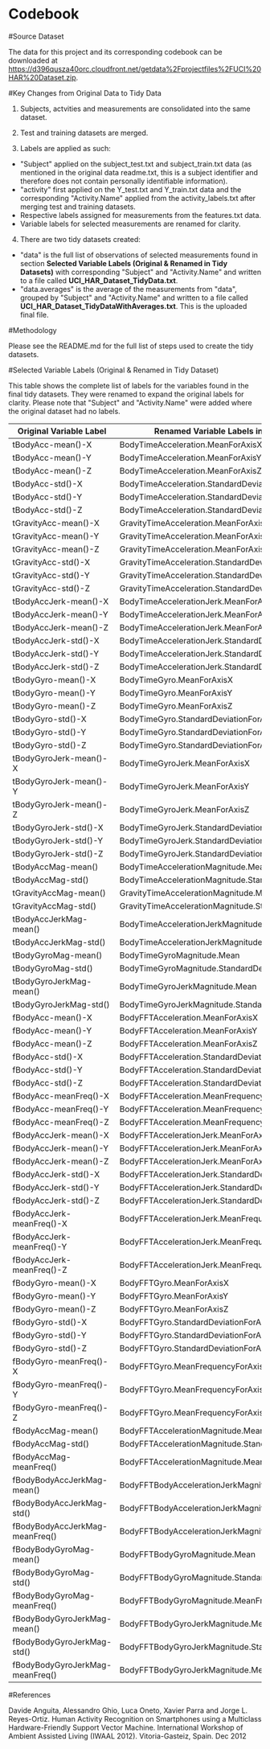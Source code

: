 Codebook
========

#Source Dataset

The data for this project and its corresponding codebook can be downloaded at https://d396qusza40orc.cloudfront.net/getdata%2Fprojectfiles%2FUCI%20HAR%20Dataset.zip.

#Key Changes from Original Data to Tidy Data

1. Subjects, actvities and measurements are consolidated into the same dataset.

2. Test and training datasets are merged.

3. Labels are applied as such:

  * "Subject" applied on the subject_test.txt and subject_train.txt data (as mentioned in the original data readme.txt, this is a subject identifier and therefore does not contain personally identifiable information).
  * "activity" first applied on the Y_test.txt and Y_train.txt data and the corresponding "Activity.Name" applied from the activity_labels.txt after merging test and training datasets.
  * Respective labels assigned for measurements from the features.txt data.
  * Variable labels for selected measurements are renamed for clarity.

4. There are two tidy datasets created:

  * "data" is the full list of observations of selected measurements found in section __Selected Variable Labels (Original & Renamed in Tidy Datasets)__ with corresponding "Subject" and "Activity.Name" and written to a file called __UCI_HAR_Dataset_TidyData.txt__.
  * "data.averages" is the average of the measurements from "data", grouped by "Subject" and "Activity.Name" and written to a file called __UCI_HAR_Dataset_TidyDataWithAverages.txt__. This is the uploaded final file.

#Methodology

Please see the README.md for the full list of steps used to create the tidy datasets.

#Selected Variable Labels (Original & Renamed in Tidy Dataset)

This table shows the complete list of labels for the variables found in the final tidy datasets. They were renamed to expand the original labels for clarity. Please note that "Subject" and "Activity.Name" were added where the original dataset had no labels.

__Original Variable Label__ | __Renamed Variable Labels in Tidy Dataset__
------------------------| ----------------------------------------------
tBodyAcc-mean()-X | BodyTimeAcceleration.MeanForAxisX
tBodyAcc-mean()-Y | BodyTimeAcceleration.MeanForAxisY
tBodyAcc-mean()-Z | BodyTimeAcceleration.MeanForAxisZ
tBodyAcc-std()-X | BodyTimeAcceleration.StandardDeviationForAxisX
tBodyAcc-std()-Y | BodyTimeAcceleration.StandardDeviationForAxisY
tBodyAcc-std()-Z | BodyTimeAcceleration.StandardDeviationForAxisZ
tGravityAcc-mean()-X | GravityTimeAcceleration.MeanForAxisX
tGravityAcc-mean()-Y | GravityTimeAcceleration.MeanForAxisY
tGravityAcc-mean()-Z | GravityTimeAcceleration.MeanForAxisZ
tGravityAcc-std()-X | GravityTimeAcceleration.StandardDeviationForAxisX
tGravityAcc-std()-Y | GravityTimeAcceleration.StandardDeviationForAxisY
tGravityAcc-std()-Z | GravityTimeAcceleration.StandardDeviationForAxisZ
tBodyAccJerk-mean()-X | BodyTimeAccelerationJerk.MeanForAxisX
tBodyAccJerk-mean()-Y | BodyTimeAccelerationJerk.MeanForAxisY
tBodyAccJerk-mean()-Z | BodyTimeAccelerationJerk.MeanForAxisZ
tBodyAccJerk-std()-X | BodyTimeAccelerationJerk.StandardDeviationForAxisX
tBodyAccJerk-std()-Y | BodyTimeAccelerationJerk.StandardDeviationForAxisY
tBodyAccJerk-std()-Z | BodyTimeAccelerationJerk.StandardDeviationForAxisZ
tBodyGyro-mean()-X | BodyTimeGyro.MeanForAxisX
tBodyGyro-mean()-Y | BodyTimeGyro.MeanForAxisY
tBodyGyro-mean()-Z | BodyTimeGyro.MeanForAxisZ
tBodyGyro-std()-X | BodyTimeGyro.StandardDeviationForAxisX
tBodyGyro-std()-Y | BodyTimeGyro.StandardDeviationForAxisY
tBodyGyro-std()-Z | BodyTimeGyro.StandardDeviationForAxisZ
tBodyGyroJerk-mean()-X | BodyTimeGyroJerk.MeanForAxisX
tBodyGyroJerk-mean()-Y | BodyTimeGyroJerk.MeanForAxisY
tBodyGyroJerk-mean()-Z | BodyTimeGyroJerk.MeanForAxisZ
tBodyGyroJerk-std()-X | BodyTimeGyroJerk.StandardDeviationForAxisX
tBodyGyroJerk-std()-Y | BodyTimeGyroJerk.StandardDeviationForAxisY
tBodyGyroJerk-std()-Z | BodyTimeGyroJerk.StandardDeviationForAxisZ
tBodyAccMag-mean() | BodyTimeAccelerationMagnitude.Mean
tBodyAccMag-std() | BodyTimeAccelerationMagnitude.StandardDeviation
tGravityAccMag-mean() | GravityTimeAccelerationMagnitude.Mean
tGravityAccMag-std() | GravityTimeAccelerationMagnitude.StandardDeviation
tBodyAccJerkMag-mean() | BodyTimeAccelerationJerkMagnitude.Mean
tBodyAccJerkMag-std() | BodyTimeAccelerationJerkMagnitude.StandardDeviation
tBodyGyroMag-mean() | BodyTimeGyroMagnitude.Mean
tBodyGyroMag-std() | BodyTimeGyroMagnitude.StandardDeviation
tBodyGyroJerkMag-mean() | BodyTimeGyroJerkMagnitude.Mean
tBodyGyroJerkMag-std() | BodyTimeGyroJerkMagnitude.StandardDeviation
fBodyAcc-mean()-X | BodyFFTAcceleration.MeanForAxisX
fBodyAcc-mean()-Y | BodyFFTAcceleration.MeanForAxisY
fBodyAcc-mean()-Z | BodyFFTAcceleration.MeanForAxisZ
fBodyAcc-std()-X | BodyFFTAcceleration.StandardDeviationForAxisX
fBodyAcc-std()-Y | BodyFFTAcceleration.StandardDeviationForAxisY
fBodyAcc-std()-Z | BodyFFTAcceleration.StandardDeviationForAxisZ
fBodyAcc-meanFreq()-X | BodyFFTAcceleration.MeanFrequencyForAxisX
fBodyAcc-meanFreq()-Y | BodyFFTAcceleration.MeanFrequencyForAxisY
fBodyAcc-meanFreq()-Z | BodyFFTAcceleration.MeanFrequencyForAxisZ
fBodyAccJerk-mean()-X | BodyFFTAccelerationJerk.MeanForAxisX
fBodyAccJerk-mean()-Y | BodyFFTAccelerationJerk.MeanForAxisY
fBodyAccJerk-mean()-Z | BodyFFTAccelerationJerk.MeanForAxisZ
fBodyAccJerk-std()-X | BodyFFTAccelerationJerk.StandardDeviationForAxisX
fBodyAccJerk-std()-Y | BodyFFTAccelerationJerk.StandardDeviationForAxisY
fBodyAccJerk-std()-Z | BodyFFTAccelerationJerk.StandardDeviationForAxisZ
fBodyAccJerk-meanFreq()-X | BodyFFTAccelerationJerk.MeanFrequencyForAxisX
fBodyAccJerk-meanFreq()-Y | BodyFFTAccelerationJerk.MeanFrequencyForAxisY
fBodyAccJerk-meanFreq()-Z | BodyFFTAccelerationJerk.MeanFrequencyForAxisZ
fBodyGyro-mean()-X | BodyFFTGyro.MeanForAxisX
fBodyGyro-mean()-Y | BodyFFTGyro.MeanForAxisY
fBodyGyro-mean()-Z | BodyFFTGyro.MeanForAxisZ
fBodyGyro-std()-X | BodyFFTGyro.StandardDeviationForAxisX
fBodyGyro-std()-Y | BodyFFTGyro.StandardDeviationForAxisY
fBodyGyro-std()-Z | BodyFFTGyro.StandardDeviationForAxisZ
fBodyGyro-meanFreq()-X | BodyFFTGyro.MeanFrequencyForAxisX
fBodyGyro-meanFreq()-Y | BodyFFTGyro.MeanFrequencyForAxisY
fBodyGyro-meanFreq()-Z | BodyFFTGyro.MeanFrequencyForAxisZ
fBodyAccMag-mean() | BodyFFTAccelerationMagnitude.Mean
fBodyAccMag-std() | BodyFFTAccelerationMagnitude.StandardDeviation
fBodyAccMag-meanFreq() | BodyFFTAccelerationMagnitude.MeanFrequency
fBodyBodyAccJerkMag-mean() | BodyFFTBodyAccelerationJerkMagnitude.Mean
fBodyBodyAccJerkMag-std() | BodyFFTBodyAccelerationJerkMagnitude.StandardDeviation
fBodyBodyAccJerkMag-meanFreq() | BodyFFTBodyAccelerationJerkMagnitude.MeanFrequency
fBodyBodyGyroMag-mean() | BodyFFTBodyGyroMagnitude.Mean
fBodyBodyGyroMag-std() | BodyFFTBodyGyroMagnitude.StandardDeviation
fBodyBodyGyroMag-meanFreq() | BodyFFTBodyGyroMagnitude.MeanFrequency
fBodyBodyGyroJerkMag-mean() | BodyFFTBodyGyroJerkMagnitude.Mean
fBodyBodyGyroJerkMag-std() | BodyFFTBodyGyroJerkMagnitude.StandardDeviation
fBodyBodyGyroJerkMag-meanFreq() | BodyFFTBodyGyroJerkMagnitude.MeanFrequency

#References

Davide Anguita, Alessandro Ghio, Luca Oneto, Xavier Parra and Jorge L. Reyes-Ortiz. Human Activity Recognition on Smartphones using a Multiclass Hardware-Friendly Support Vector Machine. International Workshop of Ambient Assisted Living (IWAAL 2012). Vitoria-Gasteiz, Spain. Dec 2012